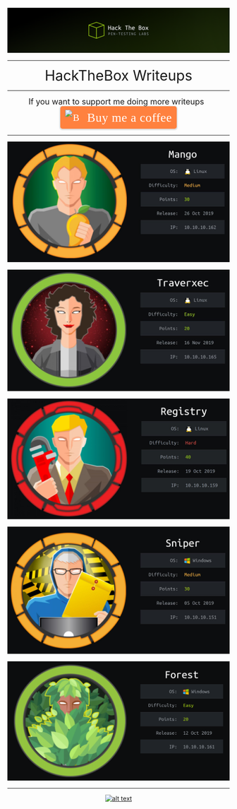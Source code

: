 
![alt text](HTB.jpeg "HaxkTheBox")

---

<div align="center"><font size="6">HackTheBox Writeups</font></div>

---
<div align="center"><font size="4">If you want to support me doing more writeups&nbsp;&nbsp;</font><style>.bmc-button img{height: 34px !important;width: 35px !important;margin-bottom: 1px !important;box-shadow: none !important;border: none !important;vertical-align: middle !important;}.bmc-button{padding: 7px 10px 7px 10px !important;line-height: 35px !important;height:51px !important;min-width:217px !important;text-decoration: none !important;display:inline-flex !important;color:#FFFFFF !important;background-color:#FF813F !important;border-radius: 5px !important;border: 1px solid transparent !important;padding: 7px 10px 7px 10px !important;font-size: 22px !important;letter-spacing: 0.6px !important;box-shadow: 0px 1px 2px rgba(190, 190, 190, 0.5) !important;-webkit-box-shadow: 0px 1px 2px 2px rgba(190, 190, 190, 0.5) !important;margin: 0 auto !important;font-family:'Cookie', cursive !important;-webkit-box-sizing: border-box !important;box-sizing: border-box !important;-o-transition: 0.3s all linear !important;-webkit-transition: 0.3s all linear !important;-moz-transition: 0.3s all linear !important;-ms-transition: 0.3s all linear !important;transition: 0.3s all linear !important;}.bmc-button:hover, .bmc-button:active, .bmc-button:focus {-webkit-box-shadow: 0px 1px 2px 2px rgba(190, 190, 190, 0.5) !important;text-decoration: none !important;box-shadow: 0px 1px 2px 2px rgba(190, 190, 190, 0.5) !important;opacity: 0.85 !important;color:#FFFFFF !important;}</style><link href="https://fonts.googleapis.com/css?family=Cookie" rel="stylesheet"><a class="bmc-button" target="_blank" href="https://www.buymeacoffee.com/Zer0Code"><img src="https://cdn.buymeacoffee.com/buttons/bmc-new-btn-logo.svg" alt="Buy me a coffee"><span style="margin-left:15px;font-size:28px !important;">Buy me a coffee</span></a></div>


---

<a href="/Hack-The-Box/Mango/">![Mango](/Mango/Mango.jpg)</a>

<a href="/Hack-The-Box/Traverxec/">![Traverxec](/Traverxec/Traverxec.jpg)</a>

<a href="/Hack-The-Box/Registry/">![Registry](/Registry/01.jpg)</a>

<a href="/Hack-The-Box/Sniper/">![Sniper](/Sniper/sniper-01.jpg)</a>

<a href="/Hack-The-Box/Forest/">![Forest](/Forest/Forest.png)</a>

---

<div align="center">
<a href="https://www.hackthebox.eu/profile/131282" title="Zer0Code"><img src="https://www.hackthebox.eu/badge/image/131282" alt="alt text" /></a></div>
